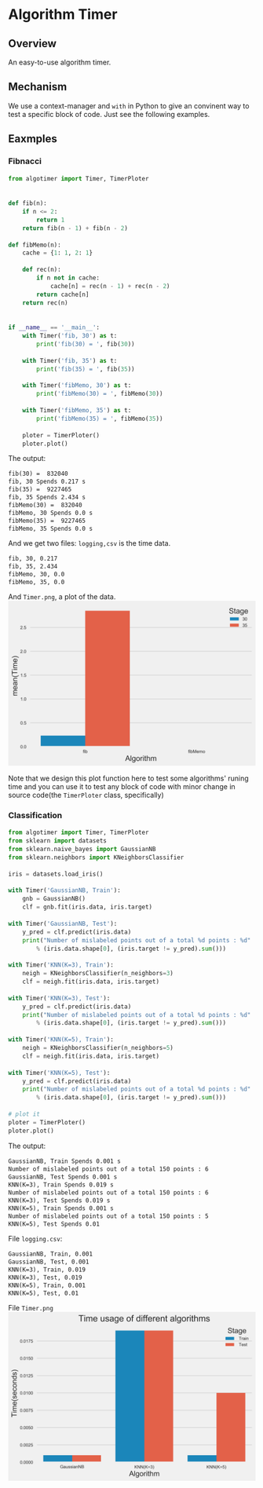# Algorithm Timer

## Overview

An easy-to-use algorithm timer.

## Mechanism
We use a context-manager and `with` in Python to give an convinent way to test
a specific block of code. Just see the following examples.

## Eaxmples

### Fibnacci

```python
from algotimer import Timer, TimerPloter


def fib(n):
    if n <= 2:
        return 1
    return fib(n - 1) + fib(n - 2)

def fibMemo(n):
    cache = {1: 1, 2: 1}

    def rec(n):
        if n not in cache:
            cache[n] = rec(n - 1) + rec(n - 2)
        return cache[n]
    return rec(n)


if __name__ == '__main__':
    with Timer('fib, 30') as t:
        print('fib(30) = ', fib(30))

    with Timer('fib, 35') as t:
        print('fib(35) = ', fib(35))

    with Timer('fibMemo, 30') as t:
        print('fibMemo(30) = ', fibMemo(30))

    with Timer('fibMemo, 35') as t:
        print('fibMemo(35) = ', fibMemo(35))

    ploter = TimerPloter()
    ploter.plot()

```
The output:
```
fib(30) =  832040
fib, 30 Spends 0.217 s
fib(35) =  9227465
fib, 35 Spends 2.434 s
fibMemo(30) =  832040
fibMemo, 30 Spends 0.0 s
fibMemo(35) =  9227465
fibMemo, 35 Spends 0.0 s
```
And we get two files:
`logging,csv` is the time data.

```
fib, 30, 0.217
fib, 35, 2.434
fibMemo, 30, 0.0
fibMemo, 35, 0.0
```

And `Timer.png`, a plot of the data.
![](https://github.com/shenxiangzhuang/algo-timer/raw/master/examples/fibnacci/Timer.png)


Note that we design this plot function here to test some algorithms' runing time and you can use it to test any block of code with minor change in source code(the `TimerPloter` class, specifically)

### Classification
```python
from algotimer import Timer, TimerPloter
from sklearn import datasets
from sklearn.naive_bayes import GaussianNB
from sklearn.neighbors import KNeighborsClassifier

iris = datasets.load_iris()

with Timer('GaussianNB, Train'):
    gnb = GaussianNB()
    clf = gnb.fit(iris.data, iris.target)

with Timer('GaussianNB, Test'):
    y_pred = clf.predict(iris.data)
    print("Number of mislabeled points out of a total %d points : %d"
        % (iris.data.shape[0], (iris.target != y_pred).sum()))

with Timer('KNN(K=3), Train'):
    neigh = KNeighborsClassifier(n_neighbors=3)
    clf = neigh.fit(iris.data, iris.target) 

with Timer('KNN(K=3), Test'):
    y_pred = clf.predict(iris.data)
    print("Number of mislabeled points out of a total %d points : %d"
        % (iris.data.shape[0], (iris.target != y_pred).sum()))

with Timer('KNN(K=5), Train'):
    neigh = KNeighborsClassifier(n_neighbors=5)
    clf = neigh.fit(iris.data, iris.target) 

with Timer('KNN(K=5), Test'):
    y_pred = clf.predict(iris.data)
    print("Number of mislabeled points out of a total %d points : %d"
        % (iris.data.shape[0], (iris.target != y_pred).sum()))

# plot it
ploter = TimerPloter()
ploter.plot()
```

The output:
```
GaussianNB, Train Spends 0.001 s
Number of mislabeled points out of a total 150 points : 6
GaussianNB, Test Spends 0.001 s
KNN(K=3), Train Spends 0.019 s
Number of mislabeled points out of a total 150 points : 6
KNN(K=3), Test Spends 0.019 s
KNN(K=5), Train Spends 0.001 s
Number of mislabeled points out of a total 150 points : 5
KNN(K=5), Test Spends 0.01 
```

File `logging.csv`:
```
GaussianNB, Train, 0.001
GaussianNB, Test, 0.001
KNN(K=3), Train, 0.019
KNN(K=3), Test, 0.019
KNN(K=5), Train, 0.001
KNN(K=5), Test, 0.01
```

File `Timer.png`
![](https://github.com/shenxiangzhuang/algo-timer/raw/master/examples/classification/Timer.png)
